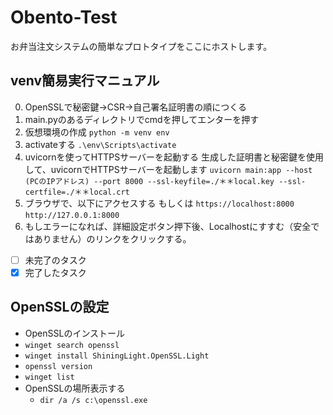 # Obento-Test
お弁当注文システムの簡単なプロトタイプをここにホストします。

## venv簡易実行マニュアル
0. OpenSSLで秘密鍵→CSR→自己署名証明書の順につくる
1. main.pyのあるディレクトリでcmdを押してエンターを押す
2. 仮想環境の作成 ```python -m venv env```
3. activateする
```.\env\Scripts\activate```
4. uvicornを使ってHTTPSサーバーを起動する
生成した証明書と秘密鍵を使用して、uvicornでHTTPSサーバーを起動します
```uvicorn main:app --host (PCのIPアドレス) --port 8000 --ssl-keyfile=./＊＊local.key --ssl-certfile=./＊＊local.crt```
5. ブラウザで、以下にアクセスする もしくは
```https://localhost:8000```
```http://127.0.0.1:8000```
5. もしエラーになれば、詳細設定ボタン押下後、Localhostにすすむ（安全ではありません）のリンクをクリックする。 
- [ ] 未完了のタスク
- [x] 完了したタスク

## OpenSSLの設定
- OpenSSLのインストール
- ```winget search openssl```
- ```winget install ShiningLight.OpenSSL.Light```
- ```openssl version```
- ```winget list```
- OpenSSLの場所表示する
   - ```dir /a /s c:\openssl.exe```
